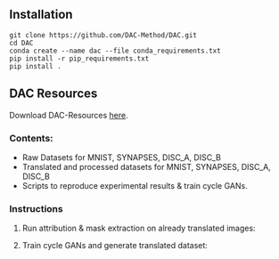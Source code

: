 ## Installation

```console
git clone https://github.com/DAC-Method/DAC.git
cd DAC
conda create --name dac --file conda_requirements.txt
pip install -r pip_requirements.txt
pip install .
```

## DAC Resources

Download DAC-Resources [here](todo.com).

### Contents:
  - Raw Datasets for MNIST, SYNAPSES, DISC_A, DISC_B
  - Translated and processed datasets for MNIST, SYNAPSES, DISC_A, DISC_B
  - Scripts to reproduce experimental results & train cycle GANs.

### Instructions
1. Run attribution & mask extraction on already translated images:

3. Train cycle GANs and generate translated dataset:
